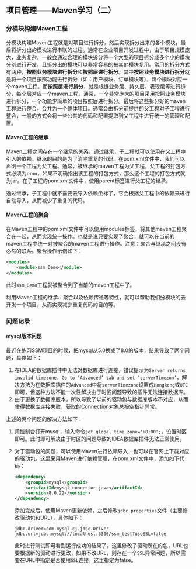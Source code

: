 ## 项目管理——Maven学习（二）

### 分模块构建Maven工程

分模块构建Maven工程就是对项目进行拆分，然后实现拆分出来的各个模块，最后将拆分出的模块进行串联的过程。通常在企业项目开发过程中，由于项目规模庞大，业务复杂，一般会通过合理的模块拆分将一个大型的项目拆分成多个小的模块分别进行开发，且拆分出的模块可以非常容易的被其他模块复用。常用的拆分方式有两种，**按照业务模块进行拆分**和**按照层进行拆分**。其中**按照业务模块进行拆分**就是将一个项目按照功能进行拆分（如：用户模块、订单模块等），每个模块对应一个maven工程。而**按照层进行拆分**，就是根据业务层、持久层、表现层等进行拆分，每个层对应一个maven工程。通常，一个非常庞大的项目采用按照业务模块进行拆分，一个功能少简单的项目按照层进行拆分。最后将这些拆分好的maven工程进行整合，合并为一个整体项目。通常会由拆分前提供的父工程对子工程进行整合，一般的方式会将一些公共的代码和配置提取到父工程中进行统一的管理和配置。

#### Maven工程的继承

Maven工程之间存在一个继承的关系，通过继承，子工程就可以使用在父工程中引入的依赖。继承的目的是为了消除重复的代码。在pom.xml文件中，我们可以声明一个工程为父工程。通常，被继承的maven工程为父工程，父工程的打包方式必须为pom，如果不明确指出该工程的打包方式，那么这个工程的打包方式就为jar。在子工程的pom.xml文件中，使用parent标签进行父工程的继承。

通过继承，子工程中就不需要去导入依赖坐标了，它会根据父工程中的依赖来进行自动导入，从而减少了重复的代码。

#### Maven工程的聚合

在Maven工程中的pom.xml文件中可以使用modules标签，将其他maven工程聚合在一起，从而实现统一操作。也就是说只要实现了聚合，就可以在当前的maven工程中统一对被聚合的maven工程进行操作。注意：聚合与继承之间没有必然的联系。聚合操作示例如下：

```xml
<modules>
    <module>ssm_Demo</module>
</modules>
```

此时`ssm_Demo`工程就被聚合到了当前的maven工程中了。

利用Maven工程的继承、聚合以及依赖传递等特性，就可以帮助我们分模块的去开发一个项目，从而实现减少重复代码的目的等。

### 问题记录

#### mysql版本问题

最近在练习SSM项目的时候，把mysql从5.0换成了8.0的版本，结果导致了两个问题，具体如下：

1. 在IDEA的数据库插件中无法对数据库进行连接，错误提示为`Server returns invalid timezone. Go to ‘Advanced’ tab and set ‘serverTimezon’`，解决方法为在数据库插件的`Advanced`中将`serverTimezone`设置成`Hongkong`或`UTC`即可，但这种方法不能一次性解决由于时区问题导致的插件无法连接数据库。
2. 由于更换了数据库版本，所以导致了以前的驱动包与数据库版本不对应，从而使得数据库连接失败，获取的Connection对象总报空指针异常。

上述的两个问题的解决方法如下：

1. 用控制台打开mysql，输入命令`set global time_zone='+8:00';`，设置时区即可。此时即可解决由于时区的问题导致的IDEA数据库插件无法正常使用。

2. 对于驱动包的问题，可以使用Maven进行依赖导入，也可以在官网上下载对应的驱动包。这里采用Maven进行依赖管理，在pom.xml文件中，添加如下代码：

   ```xml
   <dependency>
       <groupId>mysql</groupId>
       <artifactId>mysql-connector-java</artifactId>
       <version>8.0.22</version>
   </dependency>
   ```

   添加完成后，使用Maven更新依赖，之后修改`jdbc.properties`文件（主要修改驱动包和URL），具体如下：

   ```properties
   jdbc.driver=com.mysql.cj.jdbc.Driver
   jdbc.url=jdbc:mysql://localhost:3306/ssm_test?useSSL=false
   ```

   此时进行测试即可看到运行成功的结果了。这里修改了驱动所在的包，URL也要根据新的驱动进行更改，如果不改URL，则存在一个`SSL`异常问题，所以需要在URL中指定是否使用`SSL`连接，这里指定为false。

